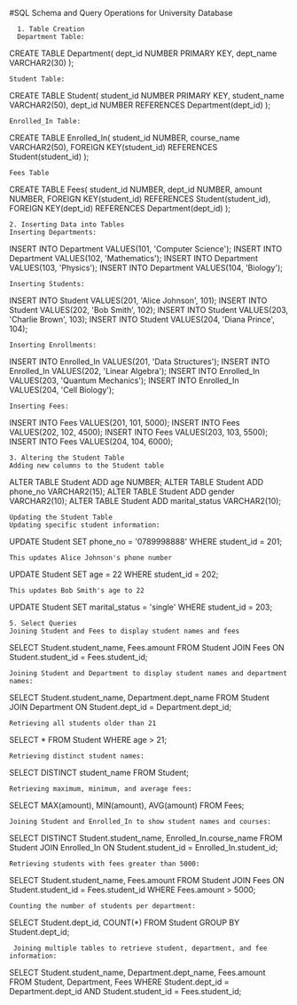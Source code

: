 #SQL Schema and Query Operations for University Database
      
      1. Table Creation
      Department Table:
CREATE TABLE Department(
    dept_id NUMBER PRIMARY KEY,
    dept_name VARCHAR2(30)
);

    Student Table:
  CREATE TABLE Student(
    student_id NUMBER PRIMARY KEY,
    student_name VARCHAR2(50),
    dept_id NUMBER REFERENCES Department(dept_id)
);

    Enrolled_In Table:
CREATE TABLE Enrolled_In(
    student_id NUMBER,
    course_name VARCHAR2(50),
    FOREIGN KEY(student_id) REFERENCES Student(student_id)
);

    Fees Table
CREATE TABLE Fees(
    student_id NUMBER,
    dept_id NUMBER,
    amount NUMBER,
    FOREIGN KEY(student_id) REFERENCES Student(student_id),
    FOREIGN KEY(dept_id) REFERENCES Department(dept_id)
);

    2. Inserting Data into Tables
    Inserting Departments:
INSERT INTO Department VALUES(101, 'Computer Science');
INSERT INTO Department VALUES(102, 'Mathematics');
INSERT INTO Department VALUES(103, 'Physics');
INSERT INTO Department VALUES(104, 'Biology');

    Inserting Students:
INSERT INTO Student VALUES(201, 'Alice Johnson', 101);
INSERT INTO Student VALUES(202, 'Bob Smith', 102);
INSERT INTO Student VALUES(203, 'Charlie Brown', 103);
INSERT INTO Student VALUES(204, 'Diana Prince', 104);

    Inserting Enrollments:
INSERT INTO Enrolled_In VALUES(201, 'Data Structures');
INSERT INTO Enrolled_In VALUES(202, 'Linear Algebra');
INSERT INTO Enrolled_In VALUES(203, 'Quantum Mechanics');
INSERT INTO Enrolled_In VALUES(204, 'Cell Biology');

    Inserting Fees:
INSERT INTO Fees VALUES(201, 101, 5000);
INSERT INTO Fees VALUES(202, 102, 4500);
INSERT INTO Fees VALUES(203, 103, 5500);
INSERT INTO Fees VALUES(204, 104, 6000);
    
    3. Altering the Student Table
    Adding new columns to the Student table
ALTER TABLE Student ADD age NUMBER;
ALTER TABLE Student ADD phone_no VARCHAR2(15);
ALTER TABLE Student ADD gender VARCHAR2(10);
ALTER TABLE Student ADD marital_status VARCHAR2(10);

    Updating the Student Table
    Updating specific student information:
UPDATE Student
SET phone_no = '0789998888'
WHERE student_id = 201;

    This updates Alice Johnson's phone number
UPDATE Student
SET age = 22
WHERE student_id = 202;

    This updates Bob Smith's age to 22
UPDATE Student
SET marital_status = 'single'
WHERE student_id = 203;

    5. Select Queries
    Joining Student and Fees to display student names and fees
SELECT Student.student_name, Fees.amount
FROM Student
JOIN Fees ON Student.student_id = Fees.student_id;

    Joining Student and Department to display student names and department names:
SELECT Student.student_name, Department.dept_name
FROM Student
JOIN Department ON Student.dept_id = Department.dept_id;

    Retrieving all students older than 21
SELECT *
FROM Student
WHERE age > 21;

    Retrieving distinct student names:
SELECT DISTINCT student_name
FROM Student;
    
    Retrieving maximum, minimum, and average fees:
SELECT MAX(amount), MIN(amount), AVG(amount)
FROM Fees;

    Joining Student and Enrolled_In to show student names and courses:
SELECT DISTINCT Student.student_name, Enrolled_In.course_name
FROM Student
JOIN Enrolled_In ON Student.student_id = Enrolled_In.student_id;

    Retrieving students with fees greater than 5000:
SELECT Student.student_name, Fees.amount
FROM Student
JOIN Fees ON Student.student_id = Fees.student_id
WHERE Fees.amount > 5000;

    Counting the number of students per department:
SELECT Student.dept_id, COUNT(*)
FROM Student
GROUP BY Student.dept_id;

     Joining multiple tables to retrieve student, department, and fee information:
SELECT Student.student_name, Department.dept_name, Fees.amount
FROM Student, Department, Fees
WHERE Student.dept_id = Department.dept_id
AND Student.student_id = Fees.student_id;

    
